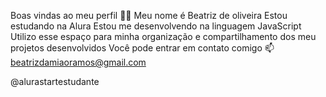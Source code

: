 Boas vindas ao meu perfil 💙💙
Meu nome é Beatriz de oliveira
Estou estudando na Alura
Estou me desenvolvendo na linguagem JavaScript
Utilizo esse espaço para minha organização e compartilhamento dos meu projetos desenvolvidos
Você pode entrar em contato comigo 📫
beatrizdamiaoramos@gmail.com

@alurastartestudante
